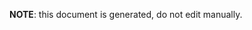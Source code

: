 <!-- Space: OC -->
<!-- Parent: Testing Mark -->
<!-- Title: Disclaimer -->


**NOTE**: this document is generated, do not edit manually.